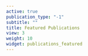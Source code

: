 ```yaml
---
active: true
publication_type: "-1"
subtitle: ""
title: Featured Publications
view: 3
weight: 10
widget: publications_featured
---
```


